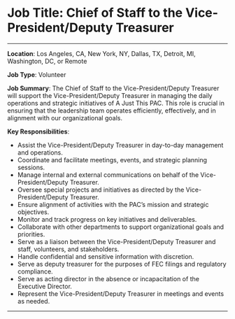 # **Job Title**: Chief of Staff to the Vice-President/Deputy Treasurer

---

**Location**: Los Angeles, CA, New York, NY, Dallas, TX, Detroit, MI, Washington, DC, or Remote

**Job Type**: Volunteer

**Job Summary**: The Chief of Staff to the Vice-President/Deputy Treasurer will support the Vice-President/Deputy Treasurer in managing the daily operations and strategic initiatives of A Just This PAC. This role is crucial in ensuring that the leadership team operates efficiently, effectively, and in alignment with our organizational goals.

**Key Responsibilities**:
- Assist the Vice-President/Deputy Treasurer in day-to-day management and operations.
- Coordinate and facilitate meetings, events, and strategic planning sessions.
- Manage internal and external communications on behalf of the Vice-President/Deputy Treasurer.
- Oversee special projects and initiatives as directed by the Vice-President/Deputy Treasurer.
- Ensure alignment of activities with the PAC’s mission and strategic objectives.
- Monitor and track progress on key initiatives and deliverables.
- Collaborate with other departments to support organizational goals and priorities.
- Serve as a liaison between the Vice-President/Deputy Treasurer and staff, volunteers, and stakeholders.
- Handle confidential and sensitive information with discretion.
- Serve as deputy treasurer for the purposes of FEC filings and regulatory compliance.
- Serve as acting director in the absence or incapacitation of the Executive Director.
- Represent the Vice-President/Deputy Treasurer in meetings and events as needed.

---